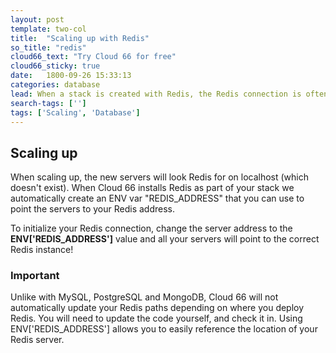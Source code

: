 ```yaml
---
layout: post
template: two-col
title:  "Scaling up with Redis"
so_title: "redis"
cloud66_text: "Try Cloud 66 for free"
cloud66_sticky: true
date:   1800-09-26 15:33:13
categories: database
lead: When a stack is created with Redis, the Redis connection is often initialized in the code using localhost
search-tags: ['']
tags: ['Scaling', 'Database']
---
```



## Scaling up
When scaling up, the new servers will look Redis for on localhost (which doesn't exist). When Cloud 66 installs Redis as part of your stack we automatically create an ENV var "REDIS&#95;ADDRESS" that you can use to point the servers to your Redis address.

To initialize your Redis connection, change the server address to the **ENV&#91;'REDIS&#95;ADDRESS'&#93;** value and all your servers will point to the correct Redis instance!

<div class="notice">
	<h3>Important</h3>
	<p>
		Unlike with MySQL, PostgreSQL and MongoDB, Cloud 66 will not automatically update your Redis paths depending on where you deploy Redis. You will need to update the code yourself, and check it in. Using ENV['REDIS&#95;ADDRESS'] allows you to easily reference the location of your Redis server.
	</p>
</div>
